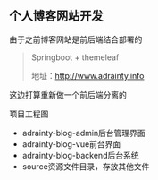 ## 个人博客网站开发

由于之前博客网站是前后端结合部署的

>Springboot + themeleaf
>
>地址：http://www.adrainty.info

这边打算重新做一个前后端分离的

项目工程图

- adrainty-blog-admin后台管理界面
- adrainty-blog-vue前台界面
- adrainty-blog-backend后台系统
- source资源文件目录，存放其他文件
